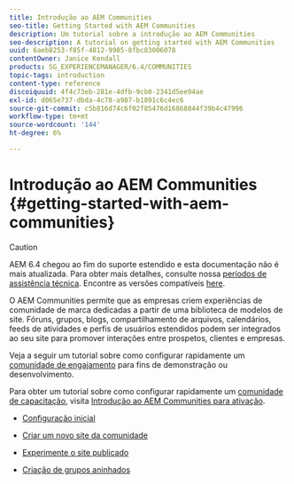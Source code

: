 ```yaml
---
title: Introdução ao AEM Communities
seo-title: Getting Started with AEM Communities
description: Um tutorial sobre a introdução ao AEM Communities
seo-description: A tutorial on getting started with AEM Communities
uuid: 6aeb8253-f85f-4812-9985-8fbc83006078
contentOwner: Janice Kendall
products: SG_EXPERIENCEMANAGER/6.4/COMMUNITIES
topic-tags: introduction
content-type: reference
discoiquuid: 4f4c73eb-281e-4dfb-9cb0-2341d5ee94ae
exl-id: d065e737-dbda-4c78-a987-b1891c6c4ec6
source-git-commit: c5b816d74c6f02f85476d16868844f39b4c47996
workflow-type: tm+mt
source-wordcount: '144'
ht-degree: 6%

---
```


# Introdução ao AEM Communities {#getting-started-with-aem-communities}

>[!CAUTION]
>
>AEM 6.4 chegou ao fim do suporte estendido e esta documentação não é mais atualizada. Para obter mais detalhes, consulte nossa [períodos de assistência técnica](https://helpx.adobe.com/br/support/programs/eol-matrix.html). Encontre as versões compatíveis [here](https://experienceleague.adobe.com/docs/).

O AEM Communities permite que as empresas criem experiências de comunidade de marca dedicadas a partir de uma biblioteca de modelos de site. Fóruns, grupos, blogs, compartilhamento de arquivos, calendários, feeds de atividades e perfis de usuários estendidos podem ser integrados ao seu site para promover interações entre prospetos, clientes e empresas.

Veja a seguir um tutorial sobre como configurar rapidamente um [comunidade de engajamento](overview.md#engagement-community) para fins de demonstração ou desenvolvimento.

Para obter um tutorial sobre como configurar rapidamente um [comunidade de capacitação](overview.md#enablement-community), visita [Introdução ao AEM Communities para ativação](getting-started-enablement.md).

* [Configuração inicial](setup.md)

* [Criar um novo site da comunidade](create-site.md)

* [Experimente o site publicado](published-site.md)

* [Criação de grupos aninhados](nested-groups.md)
